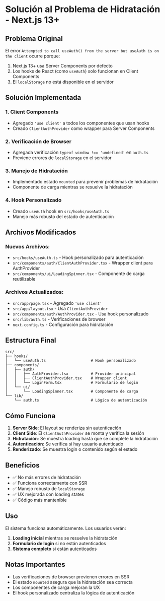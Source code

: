 # Solución al Problema de Hidratación - Next.js 13+

## Problema Original

El error `Attempted to call useAuth() from the server but useAuth is on the client` ocurre porque:

1. Next.js 13+ usa Server Components por defecto
2. Los hooks de React (como `useAuth`) solo funcionan en Client Components
3. El `localStorage` no está disponible en el servidor

## Solución Implementada

### 1. **Client Components**
- Agregado `'use client'` a todos los componentes que usan hooks
- Creado `ClientAuthProvider` como wrapper para Server Components

### 2. **Verificación de Browser**
- Agregada verificación `typeof window !== 'undefined'` en `auth.ts`
- Previene errores de `localStorage` en el servidor

### 3. **Manejo de Hidratación**
- Implementado estado `mounted` para prevenir problemas de hidratación
- Componente de carga mientras se resuelve la hidratación

### 4. **Hook Personalizado**
- Creado `useAuth` hook en `src/hooks/useAuth.ts`
- Manejo más robusto del estado de autenticación

## Archivos Modificados

### Nuevos Archivos:
- `src/hooks/useAuth.ts` - Hook personalizado para autenticación
- `src/components/auth/ClientAuthProvider.tsx` - Wrapper client para AuthProvider
- `src/components/ui/LoadingSpinner.tsx` - Componente de carga reutilizable

### Archivos Actualizados:
- `src/app/page.tsx` - Agregado `'use client'`
- `src/app/layout.tsx` - Usa `ClientAuthProvider`
- `src/components/auth/AuthProvider.tsx` - Usa hook personalizado
- `src/lib/auth.ts` - Verificaciones de browser
- `next.config.ts` - Configuración para hidratación

## Estructura Final

```
src/
├── hooks/
│   └── useAuth.ts                    # Hook personalizado
├── components/
│   ├── auth/
│   │   ├── AuthProvider.tsx          # Provider principal
│   │   ├── ClientAuthProvider.tsx    # Wrapper client
│   │   └── LoginForm.tsx             # Formulario de login
│   └── ui/
│       └── LoadingSpinner.tsx        # Componente de carga
└── lib/
    └── auth.ts                       # Lógica de autenticación
```

## Cómo Funciona

1. **Server Side**: El layout se renderiza sin autenticación
2. **Client Side**: El `ClientAuthProvider` se monta y verifica la sesión
3. **Hidratación**: Se muestra loading hasta que se complete la hidratación
4. **Autenticación**: Se verifica si hay usuario autenticado
5. **Renderizado**: Se muestra login o contenido según el estado

## Beneficios

- ✅ No más errores de hidratación
- ✅ Funciona correctamente con SSR
- ✅ Manejo robusto de `localStorage`
- ✅ UX mejorada con loading states
- ✅ Código más mantenible

## Uso

El sistema funciona automáticamente. Los usuarios verán:

1. **Loading inicial** mientras se resuelve la hidratación
2. **Formulario de login** si no están autenticados
3. **Sistema completo** si están autenticados

## Notas Importantes

- Las verificaciones de browser previenen errores en SSR
- El estado `mounted` asegura que la hidratación sea correcta
- Los componentes de carga mejoran la UX
- El hook personalizado centraliza la lógica de autenticación

